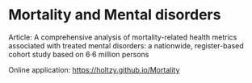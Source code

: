 Mortality and Mental disorders
==========

Article: A comprehensive analysis of mortality-related health metrics associated with treated mental disorders: a nationwide, register-based cohort study based on 6·6 million persons

Online application: https://holtzy.github.io/Mortality

